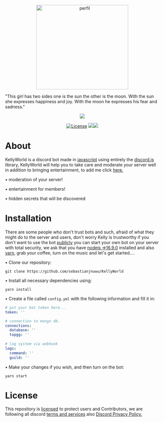<p align="center">
 <a><img alt="perfil" src="https://images-ext-2.discordapp.net/external/_fwzlym4WkKR-5LQSHM6lFWi7kvEh9t72cSyG0PSn0g/%3Fsize%3D2048/https/cdn.discordapp.com/avatars/932705411897905193/8cecaae17cd16cb4e21ad7b3c460ebc3.png" width=300 height=275></a>
</p>

"This girl has two sides one is the sun the other is the moon. With the sun she expresses happiness and joy. With the moon he expresses his fear and sadness."

<p align="center">
 <a href="https://top.gg/bot/932705411897905193"><img src="https://top.gg/api/widget/932705411897905193.svg"></a>
</p>
<p align="center">
 <a href="https://opensource.org/licenses/Apache-2.0"><img alt="License" src="https://img.shields.io/badge/License-Apache%202.0-blue.svg" /></a>
 <a href="https://www.codacy.com/gh/sebastianjnuwu/KellyWorld/dashboard?utm_source=github.com&amp;utm_medium=referral&amp;utm_content=sebastianjnuwu/KellyWorld&amp;utm_campaign=Badge_Grade"><img src="https://app.codacy.com/project/badge/Grade/faf1a272f7af48dcb2177c1d93bf436b" /></a><a href="https://discord.gg/NDzFeDp8YE"><img src="https://discordapp.com/api/guilds/893997835412971570/widget.png"></a>
</p>

# About

KellyWorld is a discord bot made in [javascript](https://en.m.wikipedia.org/wiki/JavaScript) using entirely the [discord.js](https://www.npmjs.com/package/discord.js) library, KellyWorld will help you to take care and moderate your server well in addition to bringing entertainment, to add me click [here.](https://discord.com/oauth2/authorize?client_id=932705411897905193&permissions=8&scope=applications.commands%20bot)

• moderation of your server!

• entertainment for members!

• hidden secrets that will be discovered

# Installation

There are some people who don't trust bots and such, afraid of what they might do to the server and users, don't worry Kelly is trustworthy if you don't want to use the bot [publicly](https://top.gg/bot/932705411897905193) you can start your own bot on your server with total security, we ask that you have [nodejs =>16.9.0](https://nodejs.org/en/download/) installed and also [yarn](https://classic.yarnpkg.com/lang/en/docs/install/#debian-stable), grab your coffee, turn on the music and let's get started....

• Clone our repository:
```
git clone https://github.com/sebastianjnuwu/KellyWorld
```

• Install all necessary dependencies using:
```
yarn install
```

• Create a file called `config.yml` with the following information and fill it in:
```yml
# put your bot token here...
token: ''

# connection to mongo db.
connections:
  database: ''
  topgg: ''
  
# log system via webhook 
logs:
  command: ''
  guild: ''
```

• Make your changes if you wish, and then turn on the bot:
```
yarn start
```

# License

This repository is [licensed](https://www.apache.org/licenses/LICENSE-2.0) to protect users and Contributors, we are following all discord [terms and services](https://discord.com/terms) also [Discord Privacy Policy.](https://discord.com/privacy)
